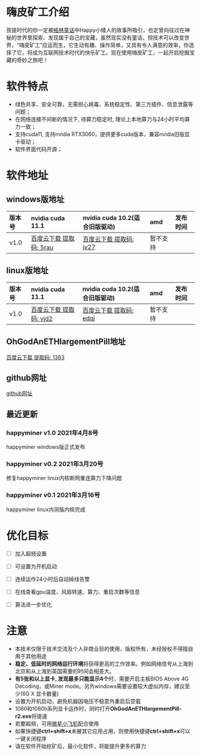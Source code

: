 # 嗨皮矿工介绍

孩提时代的你一定被[格林童话](https://fairytalez.com/little-snow-white/)中Happy小矮人的故事所吸引，也定曾向往过在神秘的世界里探索、发现属于自己的宝藏，虽然现实没有童话，但技术可以改变世界，“嗨皮矿工”应运而生，它生动有趣、操作简单，又具有令人满意的效率，你选择了它，将成为互联网技术时代的快乐矿工。现在使用嗨皮矿工，一起开启挖掘宝藏的奇妙之旅吧！

# 软件特点

* 绿色共享、安全可靠，无需担心病毒、系统稳定性、第三方插件、信息泄露等问题；
* 在网络连接不间断的情况下, 待算力稳定时, 理论上本地算力与24小时平均算力一致；
* 支持cuda11, 支持nvidia RTX3060，提供更多cuda版本，兼容nvidia旧版显卡驱动；
* 软件界面代码开源；

# 软件地址

## windows版地址

|版本号|  nvidia cuda 11.1  |   nvidia cuda 10.2(适合旧版驱动) |    amd |   发布时间 |
|:--|:--|:--|:--|:--|
|v1.0|[百度云下载 提取码: 5rau](https://pan.baidu.com/s/17_qzSRJ-rN1iEG7_i82TUg) |[百度云下载 提取码: jv27](https://pan.baidu.com/s/1mPHbl5TdJ3zgslMHjvawSg) |    暂不支持    |  |

## linux版地址

|版本号|  nvidia cuda 11.1  |   nvidia cuda 10.2(适合旧版驱动) |    amd |   发布时间 |
|:--|:--|:--|:--|:--|
|v1.0|[百度云下载 提取码: vjd2](https://pan.baidu.com/s/1RLl_FSVjaOAgEs8lsnleCg) |[百度云下载 提取码: edqj](https://pan.baidu.com/s/1Sy1COURn9bORVryy0soNRg) |    暂不支持    |   |

## OhGodAnETHlargementPill地址

[百度云下载 提取码: 1363](https://pan.baidu.com/s/1CCRxBsp3zTVC1cBuTKBiLA) 


## github网址

[github网址](https://github.com/7dwarfs/happyminer)

## 最近更新
### happyminer v1.0  2021年4月8号
happyminer windows版正式发布

### happyminer v0.2  2021年3月20号
修复happyminer linux内核断网重连算力下降问题

### happyminer v0.1  2021年3月16号
happyminer linux内测版内核完成


# 优化目标

- [ ] 加入超频设置
- [ ] 可设置为开机启动
- [ ] 连续运作24小时后自动掉线告警
- [ ] 在线查看gpu温度、风扇转速、算力、重启次数等信息
- [ ] 算法进一步优化


# 注意

* 本技术仅限于技术交流及个人非商业目的使用，版权所有，未经授权不得擅自用于其他用途
* **稳定、低延时的网络运行环境**将获得更高的工作效率。例如网络信号从上海到北京和从上海到英国需要的时间会相差大。
* **有5张和以上显卡, 发现最多只能显示4个**时，需要开启主板BIOS Above 4G Decoding，或Miner mode。另外windows需要设置较大虚似内存，建议至少(6G X 显卡数量)
* 设置为开机启动，避免机器因电压不稳意外重启后空载
* 1080和1080ti系列显卡运作时，同时打开**OhGodAnETHlargementPill-r2.exe**将提速
* 若要超频，可用[微星小飞机](https://cn.msi.com/Landing/afterburner)配合使用
* 如果快捷键**ctrl+shift+x**未被其它应用占用，则使用快捷键**ctrl+shift+x**可以一键关闭程序
* 请在软件开始挖矿后，最小化软件，将能提升更多的算力

